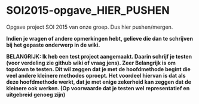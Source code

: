 # SOI2015-opgave_HIER_PUSHEN
Opgave project SOI 2015 van onze groep. Dus hier pushen/mergen.

<b>Indien je vragen of andere opmerkingen hebt, gelieve die dan te schrijven bij het gepaste onderwerp in de wiki.</b>

<b>BELANGRIJK:
Ik heb een test project aangemaakt. Daarin schrijf je testen (voor verdeling zie github wiki of vraag jens).
Zeer Belangrijk is om topdown te testen. Dit wil zeggen dat je met de hoofdmethode begint die veel andere kleinere methodes oproept.
Het voordeel hiervan is dat als deze hoofdmethode werkt, dat je met enige zekerheid kan zeggen dat de kleinere ook werken. 
(Op voorwaarde dat je testen wel representatief en uitgebreid genoeg zijn)</b>

